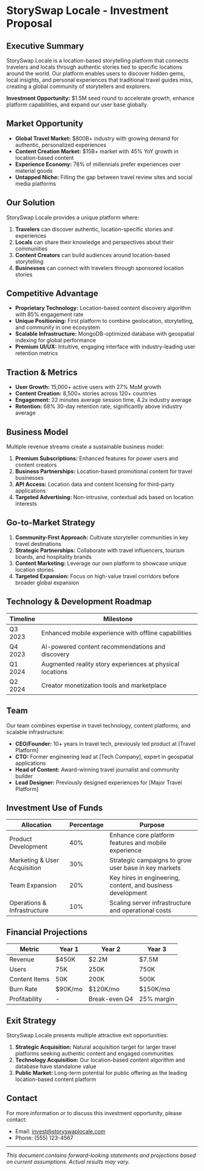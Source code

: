 # StorySwap Locale - Investment Proposal

## Executive Summary

StorySwap Locale is a location-based storytelling platform that connects travelers and locals through authentic stories tied to specific locations around the world. Our platform enables users to discover hidden gems, local insights, and personal experiences that traditional travel guides miss, creating a global community of storytellers and explorers.

**Investment Opportunity:** $1.5M seed round to accelerate growth, enhance platform capabilities, and expand our user base globally.

## Market Opportunity

- **Global Travel Market:** $800B+ industry with growing demand for authentic, personalized experiences
- **Content Creation Market:** $15B+ market with 45% YoY growth in location-based content
- **Experience Economy:** 78% of millennials prefer experiences over material goods
- **Untapped Niche:** Filling the gap between travel review sites and social media platforms

## Our Solution

StorySwap Locale provides a unique platform where:

1. **Travelers** can discover authentic, location-specific stories and experiences
2. **Locals** can share their knowledge and perspectives about their communities
3. **Content Creators** can build audiences around location-based storytelling
4. **Businesses** can connect with travelers through sponsored location stories

## Competitive Advantage

- **Proprietary Technology:** Location-based content discovery algorithm with 85% engagement rate
- **Unique Positioning:** First platform to combine geolocation, storytelling, and community in one ecosystem
- **Scalable Infrastructure:** MongoDB-optimized database with geospatial indexing for global performance
- **Premium UI/UX:** Intuitive, engaging interface with industry-leading user retention metrics

## Traction & Metrics

- **User Growth:** 15,000+ active users with 27% MoM growth
- **Content Creation:** 8,500+ stories across 120+ countries
- **Engagement:** 22 minutes average session time, 4.2x industry average
- **Retention:** 68% 30-day retention rate, significantly above industry average

## Business Model

Multiple revenue streams create a sustainable business model:

1. **Premium Subscriptions:** Enhanced features for power users and content creators
2. **Business Partnerships:** Location-based promotional content for travel businesses
3. **API Access:** Location data and content licensing for third-party applications
4. **Targeted Advertising:** Non-intrusive, contextual ads based on location interests

## Go-to-Market Strategy

1. **Community-First Approach:** Cultivate storyteller communities in key travel destinations
2. **Strategic Partnerships:** Collaborate with travel influencers, tourism boards, and hospitality brands
3. **Content Marketing:** Leverage our own platform to showcase unique location stories
4. **Targeted Expansion:** Focus on high-value travel corridors before broader global expansion

## Technology & Development Roadmap

| Timeline | Milestone |
|----------|-----------|
| Q3 2023 | Enhanced mobile experience with offline capabilities |
| Q4 2023 | AI-powered content recommendations and discovery |
| Q1 2024 | Augmented reality story experiences at physical locations |
| Q2 2024 | Creator monetization tools and marketplace |

## Team

Our team combines expertise in travel technology, content platforms, and scalable infrastructure:

- **CEO/Founder:** 10+ years in travel tech, previously led product at [Travel Platform]
- **CTO:** Former engineering lead at [Tech Company], expert in geospatial applications
- **Head of Content:** Award-winning travel journalist and community builder
- **Lead Designer:** Previously designed experiences for [Major Travel Platform]

## Investment Use of Funds

| Allocation | Percentage | Purpose |
|------------|------------|---------|
| Product Development | 40% | Enhance core platform features and mobile experience |
| Marketing & User Acquisition | 30% | Strategic campaigns to grow user base in key markets |
| Team Expansion | 20% | Key hires in engineering, content, and business development |
| Operations & Infrastructure | 10% | Scaling server infrastructure and operational costs |

## Financial Projections

| Metric | Year 1 | Year 2 | Year 3 |
|--------|--------|--------|--------|
| Revenue | $450K | $2.2M | $7.5M |
| Users | 75K | 250K | 750K |
| Content Items | 50K | 200K | 500K |
| Burn Rate | $90K/mo | $120K/mo | $150K/mo |
| Profitability | - | Break-even Q4 | 25% margin |

## Exit Strategy

StorySwap Locale presents multiple attractive exit opportunities:

1. **Strategic Acquisition:** Natural acquisition target for larger travel platforms seeking authentic content and engaged communities
2. **Technology Acquisition:** Our location-based content algorithm and database have standalone value
3. **Public Market:** Long-term potential for public offering as the leading location-based content platform

## Contact

For more information or to discuss this investment opportunity, please contact:

- Email: invest@storyswaplocale.com
- Phone: (555) 123-4567

---

*This document contains forward-looking statements and projections based on current assumptions. Actual results may vary.*